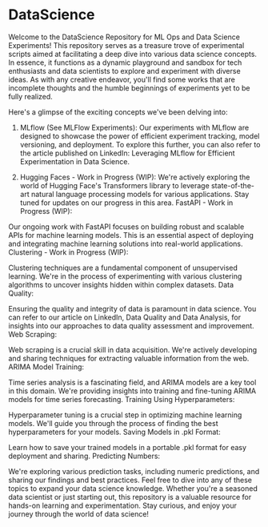 # DataScience

Welcome to the DataScience Repository for ML Ops and Data Science Experiments! This repository serves as a treasure trove of experimental scripts aimed at facilitating a deep dive into various data science concepts. In essence, it functions as a dynamic playground and sandbox for tech enthusiasts and data scientists to explore and experiment with diverse ideas. As with any creative endeavor, you'll find some works that are incomplete thoughts and the humble beginnings of experiments yet to be fully realized.

Here's a glimpse of the exciting concepts we've been delving into:

1. MLflow (See MLFlow Experiments):
  Our experiments with MLflow are designed to showcase the power of efficient experiment tracking, model versioning, and deployment. To explore this further, you can also refer to the article published on LinkedIn: Leveraging MLflow for Efficient Experimentation in Data Science.

3. Hugging Faces - Work in Progress (WIP):
  We're actively exploring the world of Hugging Face's Transformers library to leverage state-of-the-art natural language processing models for various applications. Stay tuned for updates on our progress in this area.
FastAPI - Work in Progress (WIP):

Our ongoing work with FastAPI focuses on building robust and scalable APIs for machine learning models. This is an essential aspect of deploying and integrating machine learning solutions into real-world applications.
Clustering - Work in Progress (WIP):

Clustering techniques are a fundamental component of unsupervised learning. We're in the process of experimenting with various clustering algorithms to uncover insights hidden within complex datasets.
Data Quality:

Ensuring the quality and integrity of data is paramount in data science. You can refer to our article on LinkedIn, Data Quality and Data Analysis, for insights into our approaches to data quality assessment and improvement.
Web Scraping:

Web scraping is a crucial skill in data acquisition. We're actively developing and sharing techniques for extracting valuable information from the web.
ARIMA Model Training:

Time series analysis is a fascinating field, and ARIMA models are a key tool in this domain. We're providing insights into training and fine-tuning ARIMA models for time series forecasting.
Training Using Hyperparameters:

Hyperparameter tuning is a crucial step in optimizing machine learning models. We'll guide you through the process of finding the best hyperparameters for your models.
Saving Models in .pkl Format:

Learn how to save your trained models in a portable .pkl format for easy deployment and sharing.
Predicting Numbers:

We're exploring various prediction tasks, including numeric predictions, and sharing our findings and best practices.
Feel free to dive into any of these topics to expand your data science knowledge. Whether you're a seasoned data scientist or just starting out, this repository is a valuable resource for hands-on learning and experimentation. Stay curious, and enjoy your journey through the world of data science!
